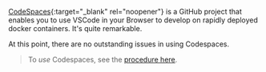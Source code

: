 [CodeSpaces](https://github.com/features/codespaces){:target="_blank" rel="noopener"} is a GitHub project that enables you to use VSCode in your Browser to develop on rapidly deployed docker containers.  It's quite remarkable.  

At this point, there are no outstanding issues in using Codespaces.  

> To _use_ Codespaces, see the [procedure here](../Manage-GitHub).

